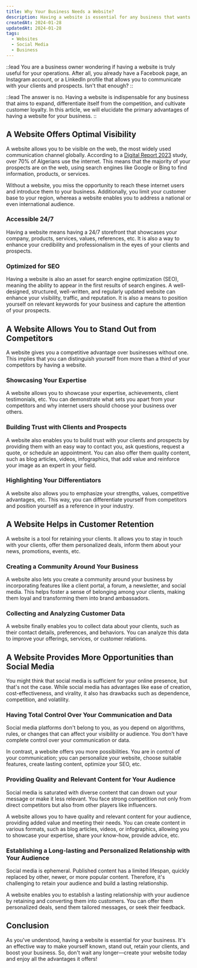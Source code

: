 ```yaml
---
title: Why Your Business Needs a Website?
description: Having a website is essential for any business that wants to grow, stand out from the competition, and build customer loyalty. In this article, we will explain the key advantages of having a website for your business.
createdAt: 2024-01-28
updatedAt: 2024-01-28
tags:
  - Websites
  - Social Media
  - Business
---
```


::lead
You are a business owner wondering if having a website is truly useful for your operations. After all, you already have a Facebook page, an Instagram account, or a LinkedIn profile that allows you to communicate with your clients and prospects. Isn't that enough?
::

::lead
The answer is no. Having a website is indispensable for any business that aims to expand, differentiate itself from the competition, and cultivate customer loyalty. In this article, we will elucidate the primary advantages of having a website for your business.
::

## A Website Offers Optimal Visibility

A website allows you to be visible on the web, the most widely used communication channel globally. According to a [Digital Report 2023](https://datareportal.com/reports/digital-2023-algeria) study, over 70% of Algerians use the internet. This means that the majority of your prospects are on the web, using search engines like Google or Bing to find information, products, or services.

Without a website, you miss the opportunity to reach these internet users and introduce them to your business. Additionally, you limit your customer base to your region, whereas a website enables you to address a national or even international audience.

### Accessible 24/7

Having a website means having a 24/7 storefront that showcases your company, products, services, values, references, etc. It is also a way to enhance your credibility and professionalism in the eyes of your clients and prospects.

### Optimized for SEO

Having a website is also an asset for search engine optimization (SEO), meaning the ability to appear in the first results of search engines. A well-designed, structured, well-written, and regularly updated website can enhance your visibility, traffic, and reputation. It is also a means to position yourself on relevant keywords for your business and capture the attention of your prospects.

## A Website Allows You to Stand Out from Competitors

A website gives you a competitive advantage over businesses without one. This implies that you can distinguish yourself from more than a third of your competitors by having a website.

### Showcasing Your Expertise

A website allows you to showcase your expertise, achievements, client testimonials, etc. You can demonstrate what sets you apart from your competitors and why internet users should choose your business over others.

### Building Trust with Clients and Prospects

A website also enables you to build trust with your clients and prospects by providing them with an easy way to contact you, ask questions, request a quote, or schedule an appointment. You can also offer them quality content, such as blog articles, videos, infographics, that add value and reinforce your image as an expert in your field.

### Highlighting Your Differentiators

A website also allows you to emphasize your strengths, values, competitive advantages, etc. This way, you can differentiate yourself from competitors and position yourself as a reference in your industry.

## A Website Helps in Customer Retention

A website is a tool for retaining your clients. It allows you to stay in touch with your clients, offer them personalized deals, inform them about your news, promotions, events, etc.

### Creating a Community Around Your Business

A website also lets you create a community around your business by incorporating features like a client portal, a forum, a newsletter, and social media. This helps foster a sense of belonging among your clients, making them loyal and transforming them into brand ambassadors.

### Collecting and Analyzing Customer Data

A website finally enables you to collect data about your clients, such as their contact details, preferences, and behaviors. You can analyze this data to improve your offerings, services, or customer relations.

## A Website Provides More Opportunities than Social Media

You might think that social media is sufficient for your online presence, but that's not the case. While social media has advantages like ease of creation, cost-effectiveness, and virality, it also has drawbacks such as dependence, competition, and volatility.

### Having Total Control Over Your Communication and Data

Social media platforms don't belong to you, as you depend on algorithms, rules, or changes that can affect your visibility or audience. You don't have complete control over your communication or data.

In contrast, a website offers you more possibilities. You are in control of your communication; you can personalize your website, choose suitable features, create lasting content, optimize your SEO, etc.

### Providing Quality and Relevant Content for Your Audience

Social media is saturated with diverse content that can drown out your message or make it less relevant. You face strong competition not only from direct competitors but also from other players like influencers.

A website allows you to have quality and relevant content for your audience, providing added value and meeting their needs. You can create content in various formats, such as blog articles, videos, or infographics, allowing you to showcase your expertise, share your know-how, provide advice, etc.

### Establishing a Long-lasting and Personalized Relationship with Your Audience

Social media is ephemeral. Published content has a limited lifespan, quickly replaced by other, newer, or more popular content. Therefore, it's challenging to retain your audience and build a lasting relationship.

A website enables you to establish a lasting relationship with your audience by retaining and converting them into customers. You can offer them personalized deals, send them tailored messages, or seek their feedback.

## Conclusion

As you've understood, having a website is essential for your business. It's an effective way to make yourself known, stand out, retain your clients, and boost your business. So, don't wait any longer—create your website today and enjoy all the advantages it offers!
